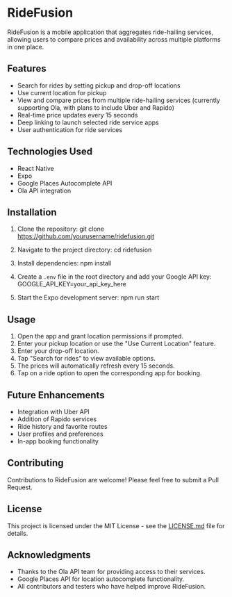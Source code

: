 # RideFusion

RideFusion is a mobile application that aggregates ride-hailing services, allowing users to compare prices and availability across multiple platforms in one place.

## Features

- Search for rides by setting pickup and drop-off locations
- Use current location for pickup
- View and compare prices from multiple ride-hailing services (currently supporting Ola, with plans to include Uber and Rapido)
- Real-time price updates every 15 seconds
- Deep linking to launch selected ride service apps
- User authentication for ride services

## Technologies Used

- React Native
- Expo
- Google Places Autocomplete API
- Ola API integration 

## Installation

1. Clone the repository:
   git clone https://github.com/yourusername/ridefusion.git

2. Navigate to the project directory:
   cd ridefusion

3. Install dependencies:
   npm install

4. Create a `.env` file in the root directory and add your Google API key:
   GOOGLE_API_KEY=your_api_key_here

5. Start the Expo development server:
   npm run start



## Usage

1. Open the app and grant location permissions if prompted.
2. Enter your pickup location or use the "Use Current Location" feature.
3. Enter your drop-off location.
4. Tap "Search for rides" to view available options.
5. The prices will automatically refresh every 15 seconds.
6. Tap on a ride option to open the corresponding app for booking.

## Future Enhancements

- Integration with Uber API
- Addition of Rapido services
- Ride history and favorite routes
- User profiles and preferences
- In-app booking functionality

## Contributing

Contributions to RideFusion are welcome! Please feel free to submit a Pull Request.

## License

This project is licensed under the MIT License - see the [LICENSE.md](LICENSE.md) file for details.

## Acknowledgments

- Thanks to the Ola API team for providing access to their services.
- Google Places API for location autocomplete functionality.
- All contributors and testers who have helped improve RideFusion.
